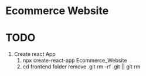 # Ecommerce Website

# TODO

1. Create react App
   1. npx create-react-app Ecommerce_Website
   2. cd frontend folder remove .git
      rm -rf .git || git rm

